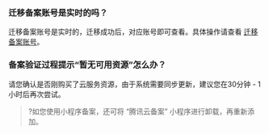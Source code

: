 
### 迁移备案账号是实时的吗？
迁移备案账号是实时的，迁移成功后，对应账号即可查看。具体操作请查看 [迁移备案账号](https://cloud.tencent.com/document/product/243/39776)。

### 备案验证过程提示“暂无可用资源”怎么办？
请您确认是否刚购买了云服务资源，由于系统需要同步更新，建议您在30分钟 - 1小时后再次尝试。
>?如您使用小程序备案，还可将 “腾讯云备案” 小程序进行卸载，再重新添加。
